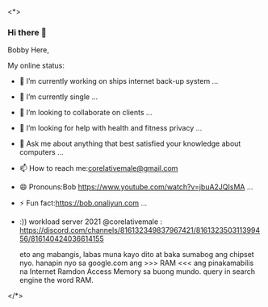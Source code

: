 <*>

### Hi there 👋

Bobby Here,

My online status:

- 🔭 I’m currently working on ships internet back-up system ...
- 🌱 I’m currently single ...
- 👯 I’m looking to collaborate on clients ...
- 🤔 I’m looking for help with health and fitness privacy ...
- 💬 Ask me about anything that best satisfied your knowledge about computers ...
- 📫 How to reach me:corelativemale@gmail.com
- 😄 Pronouns:Bob https://www.youtube.com/watch?v=jbuA2JQIsMA ...
- ⚡ Fun fact:https://bob.onaliyun.com ...
- :)) workload server 2021 @corelativemale : https://discord.com/channels/816132349837967421/816132350311399456/816140424036614155

  eto ang mabangis, labas muna kayo dito at baka sumabog ang chipset nyo. hanapin nyo sa google.com  ang >>> RAM  <<< ang pinakamabilis na Internet Ramdon Access Memory sa buong     mundo. query in search engine the word RAM.

</*>
